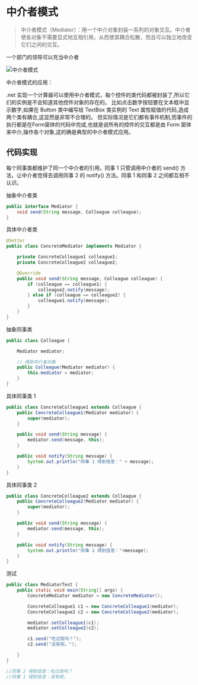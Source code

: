 # 中介者模式

>中介者模式（Mediator）：用一个中介对象封装一系列的对象交互。中介者使各对象不需要显式地互相引用，从而使其耦合松散，而且可以独立地改变它们之间的交互。

一个部门的领导可以充当中介者

![中介者模式](https://note.youdao.com/yws/public/resource/fb63e88819e0de2bc8a59f7f002e0843/xmlnote/143E3F3F5B8A405A820703F724545B7E/17570)

中介者模式的应用：

.net 实现一个计算器可以使用中介者模式，每个控件的类代码都被封装了,所以它们的实例是不会知道其他控件对象的存在的。
比如点击数字按钮要在文本框中显示数字,如果在 Button 类中编写给 TextBox 类实例的 Text 属性赋值的代码,造成两个类有耦合,这显然是非常不合理的。
但实际情况是它们都有事件机制,而事件的执行都是在Form窗体的代码中完成,也就是说所有的控件的交互都是由 Form 窗体来中介,操作各个对象,这的确是典型的中介者模式应用。


## 代码实现

每个同事类都维护了同一个中介者的引用。同事 1 只管调用中介者的 send() 方法，让中介者觉得去调用同事 2 的 notify() 方法。同事 1 和同事 2 之间都互相不认识。


抽象中介者类

```java
public interface Mediator {
    void send(String message, Colleague colleague);
}
```

具体中介者类

```java
@Setter
public class ConcreteMediator implements Mediator {

    private ConcreteColleague1 colleague1;
    private ConcreteColleague2 colleague2;

    @Override
    public void send(String message, Colleague colleague) {
        if (colleague == colleague1) {
            colleague2.notify(message);
        } else if (colleague == colleague2) {
            colleague1.notify(message);
        }
    }
}

```

抽象同事类

```java
public class Colleague {

    Mediator mediator;

    // 得到中介者对象
    public Colleague(Mediator mediator) {
        this.mediator = mediator;
    }
}
```

具体同事类 1

```java
public class ConcreteColleague1 extends Colleague {
    public ConcreteColleague1(Mediator mediator) {
        super(mediator);
    }

    public void send(String message) {
        mediator.send(message, this);
    }

    public void notify(String message) {
        System.out.println("同事 1 得到信息：" + message);
    }
}
```

具体同事类 2

```java
public class ConcreteColleague2 extends Colleague {
    public ConcreteColleague2(Mediator mediator) {
        super(mediator);
    }

    public void send(String message) {
        mediator.send(message, this);
    }

    public void notify(String message) {
        System.out.println("同事 2 得到信息："+message);
    }
}
```

测试

```java
public class MediatorTest {
    public static void main(String[] args) {
        ConcreteMediator mediator = new ConcreteMediator();

        ConcreteColleague1 c1 = new ConcreteColleague1(mediator);
        ConcreteColleague2 c2 = new ConcreteColleague2(mediator);

        mediator.setColleague1(c1);
        mediator.setColleague2(c2);

        c1.send("吃过饭吗？");
        c2.send("没有呢。");

    }
}

//同事 2 得到信息：吃过饭吗？
//同事 1 得到信息：没有呢。
```

